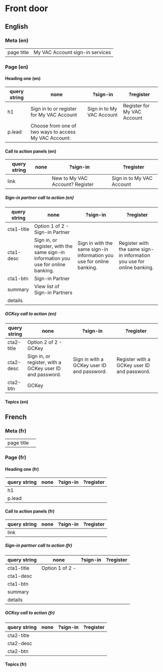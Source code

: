 # Front door

## English

### Meta (en)

|   |   |
|---|---|
| page title | My VAC Account sign-in services |

### Page (en)

#### Heading one (en)

| query string | none | ?sign-in | ?register |
|---|---|---|---|
| h1 | Sign in to or register for My VAC Account | Sign in to My VAC Account | Register for My VAC Account |
| p.lead | Choose from one of two ways to access My VAC Account: |  |  |

#### Call to action panels (en)

| query string | none | ?sign-in | ?register |
|---|---|---|---|
| link | | New to My VAC Account? Register | Sign in to My VAC Account |

##### Sign-in partner call to action (en)

| query string | none | ?sign-in | ?register |
|---|---|---|---|
| cta1-title | Option 1 of 2 - Sign-in Partner |  |  |
| cta1-desc | Sign in, or register, with the same sign-in information you use for online banking. | Sign in with the same sign-in information you use for online banking. | Register with the same sign-in information you use for online banking. |
| cta1-btn | Sign-in Partner |  |  |
| summary | View list of Sign-in Partners |  |  |
| details |  |  |  |

##### GCKey call to action (en)

| query string | none | ?sign-in | ?register |
|---|---|---|---|
| cta2-title | Option 2 of 2 - GCKey |  |  |
| cta2-desc | Sign in, or register, with a GCKey user ID and password. | Sign in with a GCKey user ID and password. | Register with a GCKey user ID and password. |
| cta2-btn | GCKey |  |  |

#### Topics (en)

## French

### Meta (fr)

|   |   |
|---|---|
| page title |  |

### Page (fr)

#### Heading one (fr)

| query string | none | ?sign-in | ?register |
|---|---|---|---|
| h1 |  |  | |
| p.lead |  |  |  |

#### Call to action panels (fr)

| query string | none | ?sign-in | ?register |
|---|---|---|---|
| link | |  |  |

##### Sign-in partner call to action (fr)

| query string | none | ?sign-in | ?register |
|---|---|---|---|
| cta1-title | Option 1 of 2 -  |  |  |
| cta1-desc |  |  |  |
| cta1-btn |  |  |  |
| summary | |  |  |
| details |  |  |  |

##### GCKey call to action (fr)

| query string | none | ?sign-in | ?register |
|---|---|---|---|
| cta2-title |  |  |  |
| cta2-desc |  |  |
| cta2-btn |  |  |  |

#### Topics (fr)
